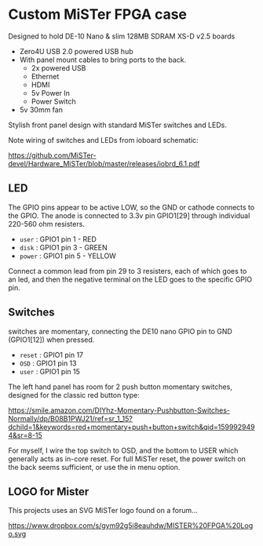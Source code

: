 # Custom MiSTer FPGA case

Designed to hold DE-10 Nano & slim 128MB SDRAM XS-D v2.5 boards

* Zero4U USB 2.0 powered USB hub
* With panel mount cables to bring ports to the back.
  * 2x powered USB
  * Ethernet
  * HDMI
  * 5v Power In
  * Power Switch
* 5v 30mm fan

Stylish front panel design with standard MiSTer switches and LEDs.

Note wiring of switches and LEDs from ioboard schematic:

https://github.com/MiSTer-devel/Hardware_MiSTer/blob/master/releases/iobrd_6.1.pdf

## LED

The GPIO pins appear to be active LOW, so the GND or cathode connects to the GPIO.
The anode is connected to 3.3v pin GPIO1[29] through individual 220-560 ohm resisters.

* `user` : GPIO1 pin 1  - RED
* `disk` : GPIO1 pin 3  - GREEN
* `power` : GPIO1 pin 5 - YELLOW

Connect a common lead from pin 29 to 3 resisters, each of which goes to an led, and then the negative terminal on the LED goes to the specific GPIO pin.

## Switches

switches are momentary, connecting the DE10 nano GPIO pin to GND (GPIO1[12]) when pressed.

* `reset` : GPIO1 pin 17
* `OSD`   : GPIO1 pin 13
* `user`  : GPIO1 pin 15

The left hand panel has room for 2 push button momentary switches, designed for the classic red button type: 

https://smile.amazon.com/DIYhz-Momentary-Pushbutton-Switches-Normally/dp/B08B1PWJ21/ref=sr_1_15?dchild=1&keywords=red+momentary+push+button+switch&qid=1599929494&sr=8-15

For myself, I wire the top switch to OSD, and the bottom to USER which generally acts as in-core reset. For full MiSTer reset, the power switch on the back seems sufficient, or use the in menu option.

## LOGO for Mister

This projects uses an SVG MiSTer logo found on a forum... 

https://www.dropbox.com/s/gym92g5i8eauhdw/MISTER%20FPGA%20Logo.svg

